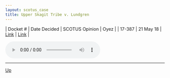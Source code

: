 ```yaml
---
layout: scotus_case
title: Upper Skagit Tribe v. Lundgren
---
```


| Docket # | Date Decided | SCOTUS Opinion | Oyez |
| 17-387 | 21 May 18 | [Link](https://www.supremecourt.gov/opinions/preliminaryprint/584US2PP_final.pdf#page=251) | [Link](https://www.oyez.org/cases/2017/17-387) |

<audio controls>
   <source src='./resources/17-387.mp3' type='audio/mpeg'>
</audio>

<object data='./resources/17-387.pdf' type='application/pdf'></object>

---

[Up](./README.md)
